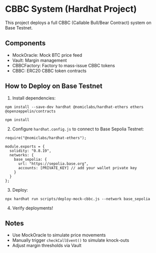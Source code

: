 # CBBC System (Hardhat Project)

This project deploys a full CBBC (Callable Bull/Bear Contract) system on Base Testnet.

## Components

- MockOracle: Mock BTC price feed
- Vault: Margin management
- CBBCFactory: Factory to mass-issue CBBC tokens
- CBBC: ERC20 CBBC token contracts

## How to Deploy on Base Testnet

1. Install dependencies:

```
npm install --save-dev hardhat @nomiclabs/hardhat-ethers ethers @openzeppelin/contracts

npm install
```

2. Configure `hardhat.config.js` to connect to Base Sepolia Testnet:

```
require("@nomiclabs/hardhat-ethers");

module.exports = {
  solidity: "0.8.19",
  networks: {
    base_sepolia: {
      url: "https://sepolia.base.org",
      accounts: [PRIVATE_KEY] // add your wallet private key
    }
  }
};
```

3. Deploy:

```
npx hardhat run scripts/deploy-mock-cbbc.js --network base_sepolia
```

4. Verify deployments!

## Notes

- Use MockOracle to simulate price movements
- Manually trigger `checkCallEvent()` to simulate knock-outs
- Adjust margin thresholds via Vault
